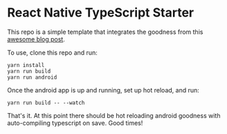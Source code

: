 # React Native TypeScript Starter

This repo is a simple template that integrates the goodness from this [awesome blog post](http://www.reactnative.tools/tutorials/2016/09/20/reactnative-ts/).

To use, clone this repo and run:

    yarn install
    yarn run build
    yarn run android

Once the android app is up and running, set up hot reload, and run:

    yarn run build -- --watch

That's it. At this point there should be hot reloading android goodness with auto-compiling typescript on save. Good times!